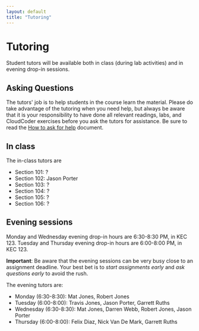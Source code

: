 ```yaml
---
layout: default
title: "Tutoring"
---
```


Tutoring
========

Student tutors will be available both in class (during lab activities) and in evening drop-in sessions.

Asking Questions
----------------

The tutors' job is to help students in the course learn the material.  Please do take advantage of the tutoring when you need help, but always be aware that it is your responsibility to have done all relevant readings, labs, and CloudCoder exercises before you ask the tutors for assistance.  Be sure to read the [How to ask for help](http://faculty.ycp.edu/~dhovemey/askingForHelp.html) document.

In class
--------

The in-class tutors are

* Section 101: ?
* Section 102: Jason Porter
* Section 103: ?
* Section 104: ?
* Section 105: ?
* Section 106: ?

Evening sessions
----------------

Monday and Wednesday evening drop-in hours are 6:30-8:30 PM, in KEC 123.
Tuesday and Thursday evening drop-in hours are 6:00-8:00 PM, in KEC 123.

**Important**: Be aware that the evening sessions can be very busy close to an assignment deadline.  Your best bet is to *start assignments early* and *ask questions early* to avoid the rush.

The evening tutors are:

* Monday (6:30-8:30): Mat Jones, Robert Jones
* Tuesday (6:00-8:00): Travis Jones, Jason Porter, Garrett Ruths
* Wednesday (6:30-8:30): Mat Jones, Darren Webb, Robert Jones, Jason Porter
* Thursday (6:00-8:00): Felix Diaz, Nick Van De Mark, Garrett Ruths

<!-- vim:set wrap: ­-->
<!-- vim:set linebreak: -->
<!-- vim:set nolist: -->
